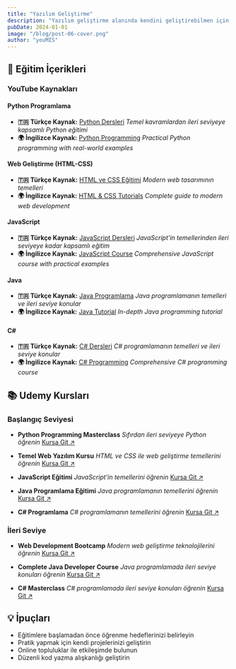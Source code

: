 ```yaml
---
title: "Yazılım Geliştirme"
description: "Yazılım geliştirme alanında kendini geliştirebilmen için çeşitli seviyelerde hazırlanmış eğitim içerikleri. Programlamaya başlamak veya becerilerini ileri seviyeye taşımak için bu kaynaklardan faydalanabilirsin."
pubDate: 2024-01-01
image: "/blog/post-06-cover.png"
author: "youMIS"
---
```


## 🎯 Eğitim İçerikleri

### YouTube Kaynakları

#### Python Programlama
- **🇹🇷 Türkçe Kaynak:** [Python Dersleri](https://youtube.com/playlist?list=PL3kMAPso9YQ1Ls-5uTTIWWMkJoF_vyj5J) 
  *Temel kavramlardan ileri seviyeye kapsamlı Python eğitimi*
- **🌍 İngilizce Kaynak:** [Python Programming](https://youtube.com/playlist?list=PLWKjhJtqVAbnqBxcdjVGgT3uVR10bzTEB)
  *Practical Python programming with real-world examples*

#### Web Geliştirme (HTML-CSS)
- **🇹🇷 Türkçe Kaynak:** [HTML ve CSS Eğitimi](https://youtube.com/playlist?list=PLURN6mxdcwL_D8H1iki2YCmp-lNyNAdbz)
  *Modern web tasarımının temelleri*
- **🌍 İngilizce Kaynak:** [HTML & CSS Tutorials](https://youtube.com/playlist?list=PLWKjhJtqVAbnSe1qUNMG7AbPmjIG54u88)
  *Complete guide to modern web development*

#### JavaScript
- **🇹🇷 Türkçe Kaynak:** [JavaScript Dersleri](https://youtube.com/playlist?list=PLURN6mxdcwL86Q8tCF1Ef6G6rN2jAg5Ht)
  *JavaScript'in temellerinden ileri seviyeye kadar kapsamlı eğitim*
- **🌍 İngilizce Kaynak:** [JavaScript Course](https://youtube.com/playlist?list=PLZPZq0r_RZOO1zkgO4bIdfuLpizCeHYKv)
  *Comprehensive JavaScript course with practical examples*

#### Java
- **🇹🇷 Türkçe Kaynak:** [Java Programlama](https://youtube.com/playlist?list=PLEcJSEQK_cD5KHgg9sXumeg659hAr2j4W)
  *Java programlamanın temelleri ve ileri seviye konular*
- **🌍 İngilizce Kaynak:** [Java Tutorial](https://youtu.be/xTtL8E4LzTQ)
  *In-depth Java programming tutorial*

#### C#
- **🇹🇷 Türkçe Kaynak:** [C# Dersleri](https://youtube.com/playlist?list=PLKnjBHu2xXNPmFMvGKVHA_ijjrgUyNIXr)
  *C# programlamanın temelleri ve ileri seviye konular*
- **🌍 İngilizce Kaynak:** [C# Programming](https://youtube.com/playlist?list=PLZPZq0r_RZOPNy28FDBys3GVP2LiaIyP_)
  *Comprehensive C# programming course*

## 📚 Udemy Kursları

### Başlangıç Seviyesi
- **Python Programming Masterclass**
  *Sıfırdan ileri seviyeye Python öğrenin*
  [Kursa Git ↗](https://www.udemy.com/course/sifirdan-ileri-seviye-python-programlama/)

- **Temel Web Yazılım Kursu**
  *HTML ve CSS ile web geliştirme temellerini öğrenin*
  [Kursa Git ↗](https://www.udemy.com/course/bilgisayar-ogretmeninden-temel-web-yazlm-kursu/)

- **JavaScript Eğitimi**
  *JavaScript'in temellerini öğrenin*
  [Kursa Git ↗](https://www.udemy.com/course/javascript-egitimi/)

- **Java Programlama Eğitimi**
  *Java programlamanın temellerini öğrenin*
  [Kursa Git ↗](https://www.udemy.com/course/javaprogramlamaegitimi/)

- **C# Programlama**
  *C# programlamanın temellerini öğrenin*
  [Kursa Git ↗](https://www.udemy.com/course/csharp-programlama-visual-studio-2022-ile-sifirdan-uzmanliga-yazilim/)

### İleri Seviye
- **Web Development Bootcamp**
  *Modern web geliştirme teknolojilerini öğrenin*
  [Kursa Git ↗](https://www.udemy.com/course/the-complete-web-development-bootcamp/)

- **Complete Java Developer Course**
  *Java programlamada ileri seviye konuları öğrenin*
  [Kursa Git ↗](https://www.udemy.com/course/java-the-complete-java-developer-course/)

- **C# Masterclass**
  *C# programlamada ileri seviye konuları öğrenin*
  [Kursa Git ↗](https://www.udemy.com/course/complete-csharp-masterclass/)

## 💡 İpuçları

- Eğitimlere başlamadan önce öğrenme hedeflerinizi belirleyin
- Pratik yapmak için kendi projelerinizi geliştirin
- Online topluluklar ile etkileşimde bulunun
- Düzenli kod yazma alışkanlığı geliştirin